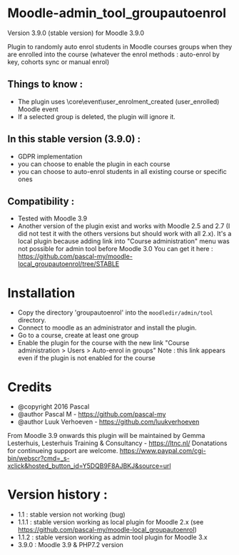 # Moodle-admin_tool_groupautoenrol

Version 3.9.0 (stable version) for Moodle 3.9.0

Plugin to randomly auto enrol students in Moodle courses groups when they are enrolled into the course (whatever the enrol methods : auto-enrol by key, cohorts sync or manual enrol)

## Things to know :
- The plugin uses \core\event\user_enrolment_created (user_enrolled) Moodle event
- If a selected group is deleted, the plugin will ignore it.

## In this stable version (3.9.0) :
- GDPR implementation
- you can choose to enable the plugin in each course
- you can choose to auto-enrol students in all existing course or specific ones

## Compatibility :
- Tested with Moodle 3.9
- Another version of the plugin exist and works with Moodle 2.5 and 2.7 (I did not test it with the others versions but should work with all 2.x).
It's a local plugin because adding link into "Course administration" menu was not possible for admin tool before Moodle 3.0
You can get it here : https://github.com/pascal-my/moodle-local_groupautoenrol/tree/STABLE

# Installation
* Copy the directory 'groupautoenrol' into the `moodledir/admin/tool` directory.
* Connect to moodle as an administrator and install the plugin.
* Go to a course, create at least one group
* Enable the plugin for the course with the new link "Course administration > Users > Auto-enrol in groups"
Note : this link appears even if the plugin is not enabled for the course

# Credits
* @copyright  2016 Pascal
* @author     Pascal M - https://github.com/pascal-my
* @author     Luuk Verhoeven - https://github.com/luukverhoeven

From Moodle 3.9 onwards this plugin will be maintained by Gemma Lesterhuis, Lesterhuis Training & Consultancy - https://ltnc.nl/
Donatations for continueing support are welcome. https://www.paypal.com/cgi-bin/webscr?cmd=_s-xclick&hosted_button_id=Y5DQB9F8AJBKJ&source=url

# Version history :
- 1.1 : stable version not working (bug)
- 1.1.1 : stable version working as local plugin for Moodle 2.x (see https://github.com/pascal-my/moodle-local_groupautoenrol)
- 1.1.2 : stable version working as admin tool plugin for Moodle 3.x
- 3.9.0 : Moodle 3.9 & PHP7.2 version 
